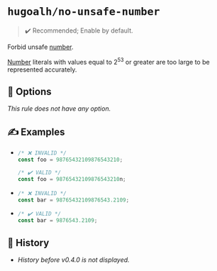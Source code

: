 # `hugoalh/no-unsafe-number`

> ✔️ Recommended; Enable by default.

Forbid unsafe [number][ecmascript-number].

[Number][ecmascript-number] literals with values equal to 2<sup>53</sup> or greater are too large to be represented accurately.

## 🔧 Options

*This rule does not have any option.*

## ✍️ Examples

- ```ts
  /* ❌ INVALID */
  const foo = 98765432109876543210;

  /* ✔️ VALID */
  const foo = 98765432109876543210n;
  ```
- ```ts
  /* ❌ INVALID */
  const bar = 98765432109876543.2109;
  ```
- ```ts
  /* ✔️ VALID */
  const bar = 9876543.2109;
  ```

## 📜 History

- *History before v0.4.0 is not displayed.*

[ecmascript-number]: https://developer.mozilla.org/en-US/docs/Web/JavaScript/Reference/Global_Objects/Number
